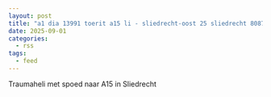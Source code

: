 ```yaml
---
layout: post
title: "a1 dia 13991 toerit a15 li - sliedrecht-oost 25 sliedrecht 80874//regio 18"
date: 2025-09-01
categories: 
  - rss
tags: 
  - feed
---
```


Traumaheli met spoed naar A15 in Sliedrecht
